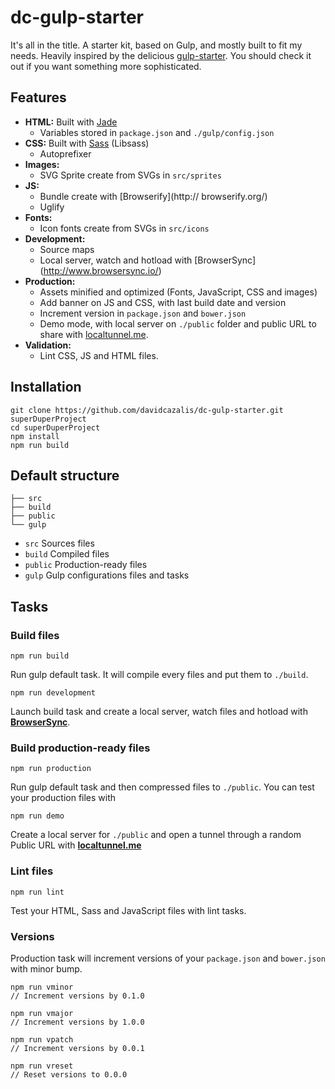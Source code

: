 # dc-gulp-starter
It's all in the title. A starter kit, based on Gulp, and mostly built to fit my needs. Heavily inspired by the delicious [gulp-starter](https://github.com/vigetlabs/gulp-starter). You should check it out if you want something more sophisticated.

## Features

* **HTML:** Built with [Jade](http://jade-lang.com/)
	* Variables stored in `package.json` and `./gulp/config.json`
* **CSS:** Built with [Sass](http://sass-lang.com/) (Libsass)
	* Autoprefixer
* **Images:**
	* SVG Sprite create from SVGs in `src/sprites`
* **JS:**
	* Bundle create with [Browserify](http://	browserify.org/)
	* Uglify
* **Fonts:**
	* Icon fonts create from SVGs in `src/icons`
* **Development:**
	* Source maps
	* Local server, watch and hotload with [BrowserSync]	(http://www.browsersync.io/)
* **Production:**
	* Assets minified and optimized (Fonts, JavaScript, CSS and images)
	* Add banner on JS and CSS, with last build date and version
	* Increment version in `package.json` and `bower.json`
	* Demo mode, with local server on `./public` folder and public URL to share with [localtunnel.me](http://localtunnel.me/).
* **Validation:**
	* Lint CSS, JS and HTML files.

## Installation
	git clone https://github.com/davidcazalis/dc-gulp-starter.git superDuperProject
	cd superDuperProject
	npm install
	npm run build

## Default structure

	├── src
	├── build
	├── public
	└── gulp

* `src` Sources files
* `build` Compiled files
* `public` Production-ready files
* `gulp` Gulp configurations files and tasks

## Tasks

### Build files

	npm run build

Run gulp default task. It will compile every files and put them to `./build`.

	npm run development

Launch build task and create a local server, watch files and hotload with **[BrowserSync](http://www.browsersync.io/)**.


### Build production-ready files

	npm run production

Run gulp default task and then compressed files to `./public`. You can test your production files with

	npm run demo

Create a local server for `./public` and open a tunnel through a random Public URL with **[localtunnel.me](http://localtunnel.me/)**

### Lint files

	npm run lint

Test your HTML, Sass and JavaScript files with lint tasks.

### Versions

Production task will increment versions of your `package.json` and `bower.json` with minor bump.

	npm run vminor
	// Increment versions by 0.1.0

	npm run vmajor
	// Increment versions by 1.0.0

	npm run vpatch
	// Increment versions by 0.0.1

	npm run vreset
	// Reset versions to 0.0.0
